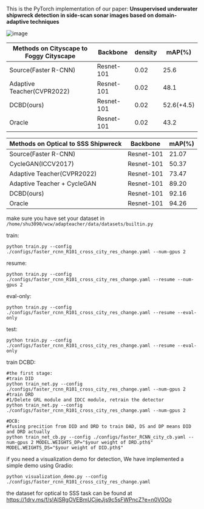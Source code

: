 This is the PyTorch implementation of our paper:
**Unsupervised underwater shipwreck detection in side-scan sonar images based on domain-adaptive techniques**

![image](framework_of_DCBD.jpg)



| Methods on Cityscape to Foggy Cityscape | Backbone   | density | mAP(%)     |
| --------------------------------------- | ---------- | ------- | ---------- |
| Source(Faster R-CNN)                    | Resnet-101 | 0.02    | 25.6       |
| Adaptive Teacher(CVPR2022)              | Resnet-101 | 0.02    | 48.1       |
| DCBD(ours)                              | Resnet-101 | 0.02    | 52.6(+4.5) |
| Oracle                                  | Resnet-101 | 0.02    | 43.2       |



| Methods on Optical to SSS Shipwreck     | Backbone   | mAP(%)     |
| --------------------------------------- | ---------- | -------    | 
| Source(Faster R-CNN)                    | Resnet-101 | 21.07      |
| CycleGAN(ICCV2017)                      | Resnet-101 | 50.37      |
| Adaptive Teacher(CVPR2022)              | Resnet-101 | 73.47      |
| Adaptive Teacher + CycleGAN             | Resnet-101 | 89.20      |
| DCBD(ours)                              | Resnet-101 | 92.16      |
| Oracle                                  | Resnet-101 | 94.26      |

make sure you have set your dataset in ``/home/shu3090/wcw/adapteacher/data/datasets/builtin.py``

train:

```
python train.py --config ./configs/faster_rcnn_R101_cross_city_res_change.yaml --num-gpus 2
```

resume:

```
python train.py --config ./configs/faster_rcnn_R101_cross_city_res_change.yaml --resume --num-gpus 2
```

eval-only:

```
python train.py --config ./configs/faster_rcnn_R101_cross_city_res_change.yaml --resume --eval-only
```

test:

```
python train.py --config ./configs/faster_rcnn_R101_cross_city_res_change.yaml --resume --eval-only
```

train DCBD:

```
#the first stage:
#train DID 
python train_net.py --config ./configs/faster_rcnn_R101_cross_city_res_change.yaml --num-gpus 2
#train DRD
#1/Delete GRL module and IDCC module, retrain the detector
python train_net.py --config ./configs/faster_rcnn_R101_cross_city_res_change.yaml --num-gpus 2

#DCB:
#fusing precition from DID and DRD to train DAD, DS and DP means DID and DRD actually
python train_net_cb.py --config ./configs/faster_RCNN_city_cb.yaml --num-gpus 2 MODEL.WEIGHTS_DP="$your weight of DRD.pth$" MODEL.WEIGHTS_DS="$your weight of DID.pth$"
```

if you need a visualization demo for detection, We have implemented a simple demo using Gradio:
```
python visualization_demo.py --config ./configs/faster_rcnn_R101_cross_city_res_change.yaml
```

the dataset for optical to SSS task can be found at https://1drv.ms/f/s!AlSRgOVEBmUCjjeJjs9c5sFWPncZ?e=n0V0Oo
